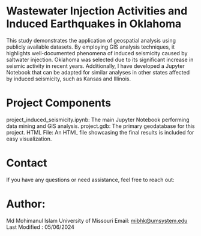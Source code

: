 # Wastewater Injection Activities and Induced Earthquakes in Oklahoma

This study demonstrates the application of geospatial analysis using publicly available datasets. By employing GIS analysis techniques, it highlights well-documented phenomena of induced seismicity caused by saltwater injection.
Oklahoma was selected due to its significant increase in seismic activity in recent years. Additionally, I have developed a Jupyter Notebook that can be adapted for similar analyses in other states affected by induced seismicity, such as Kansas and Illinois.

# Project Components
project_induced_seismicity.ipynb: The main Jupyter Notebook performing data mining and GIS analysis.
project.gdb: The primary geodatabase for this project.
HTML File: An HTML file showcasing the final results is included for easy visualization.

# Contact
If you have any questions or need assistance, feel free to reach out:

# Author:
Md Mohimanul Islam
University of Missouri
Email: mibhk@umsystem.edu
Last Modified : 05/06/2024
